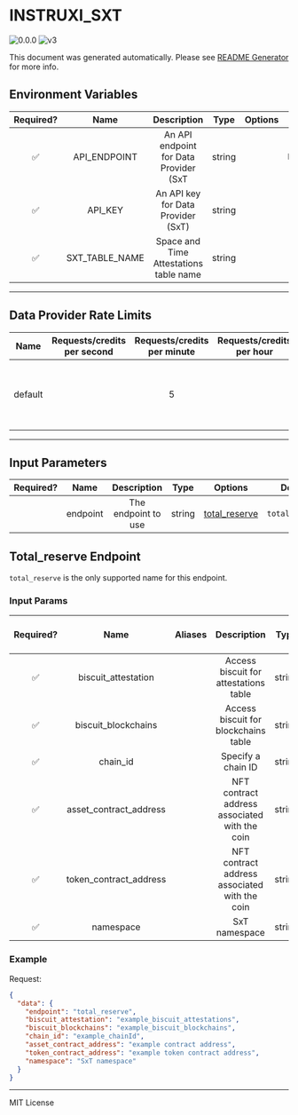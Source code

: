 # INSTRUXI_SXT

![0.0.0](https://img.shields.io/github/package-json/v/goplugin/external-adapters-js?filename=packages/sources/instruxi-sxt/package.json) ![v3](https://img.shields.io/badge/framework%20version-v3-blueviolet)

This document was generated automatically. Please see [README Generator](../../scripts#readme-generator) for more info.

## Environment Variables

| Required? |      Name      |              Description               |  Type  | Options |               Default                |
| :-------: | :------------: | :------------------------------------: | :----: | :-----: | :----------------------------------: |
|    ✅     |  API_ENDPOINT  | An API endpoint for Data Provider (SxT | string |         | `https://proxy.api.spaceandtime.app` |
|    ✅     |    API_KEY     |   An API key for Data Provider (SxT)   | string |         |                                      |
|    ✅     | SXT_TABLE_NAME | Space and Time Attestations table name | string |         |                                      |

---

## Data Provider Rate Limits

|  Name   | Requests/credits per second | Requests/credits per minute | Requests/credits per hour |                           Note                           |
| :-----: | :-------------------------: | :-------------------------: | :-----------------------: | :------------------------------------------------------: |
| default |                             |              5              |                           | Considered unlimited tier, but setting reasonable limits |

---

## Input Parameters

| Required? |   Name   |     Description     |  Type  |                 Options                  |     Default     |
| :-------: | :------: | :-----------------: | :----: | :--------------------------------------: | :-------------: |
|           | endpoint | The endpoint to use | string | [total_reserve](#total_reserve-endpoint) | `total_reserve` |

## Total_reserve Endpoint

`total_reserve` is the only supported name for this endpoint.

### Input Params

| Required? |          Name          | Aliases |                  Description                  |  Type  | Options | Default | Depends On | Not Valid With |
| :-------: | :--------------------: | :-----: | :-------------------------------------------: | :----: | :-----: | :-----: | :--------: | :------------: |
|    ✅     |  biscuit_attestation   |         |     Access biscuit for attestations table     | string |         |         |            |                |
|    ✅     |  biscuit_blockchains   |         |     Access biscuit for blockchains table      | string |         |         |            |                |
|    ✅     |        chain_id        |         |              Specify a chain ID               | string |         |         |            |                |
|    ✅     | asset_contract_address |         | NFT contract address associated with the coin | string |         |         |            |                |
|    ✅     | token_contract_address |         | NFT contract address associated with the coin | string |         |         |            |                |
|    ✅     |       namespace        |         |                 SxT namespace                 | string |         |         |            |                |

### Example

Request:

```json
{
  "data": {
    "endpoint": "total_reserve",
    "biscuit_attestation": "example_biscuit_attestations",
    "biscuit_blockchains": "example_biscuit_blockchains",
    "chain_id": "example_chainId",
    "asset_contract_address": "example contract address",
    "token_contract_address": "example token contract address",
    "namespace": "SxT namespace"
  }
}
```

---

MIT License
